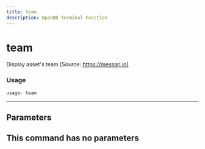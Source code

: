 ```yaml
---
title: team
description: OpenBB Terminal Function
---
```


# team

Display asset's team [Source: https://messari.io]

### Usage 
```python
usage: team
```
---
## Parameters

This command has no parameters
---
